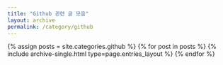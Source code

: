 ```yaml
---
title: "Github 관련 글 모음"
layout: archive
permalink: /category/github
---
```


{% assign posts = site.categories.github %}
{% for post in posts %} {% include archive-single.html type=page.entries_layout %} {% endfor %}
